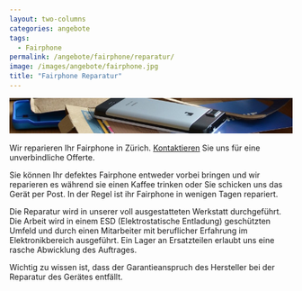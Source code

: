 ```yaml
---
layout: two-columns
categories: angebote
tags:
  - Fairphone
permalink: /angebote/fairphone/reparatur/
image: /images/angebote/fairphone.jpg
title: "Fairphone Reparatur"
---
```

<div class=angebot-top-wide"><img title="Fairphone" src="/images/angebote/fairphone_sub.jpg"></div>

Wir reparieren Ihr Fairphone in Zürich. [Kontaktieren](/ueber-uns/kontakt/) Sie uns für eine unverbindliche Offerte.

Sie können Ihr defektes Fairphone entweder vorbei bringen und wir reparieren es während sie einen Kaffee trinken oder Sie schicken uns das Gerät per Post. In der Regel ist ihr Fairphone in wenigen Tagen repariert.

Die Reparatur wird in unserer voll ausgestatteten Werkstatt durchgeführt. Die Arbeit wird in einem ESD (Elektrostatische Entladung) geschützten Umfeld und durch einen Mitarbeiter mit beruflicher Erfahrung im Elektronikbereich ausgeführt. Ein Lager an Ersatzteilen erlaubt uns eine rasche Abwicklung des Auftrages. 

Wichtig zu wissen ist, dass der Garantieanspruch des Hersteller bei der Reparatur des Gerätes entfällt.
